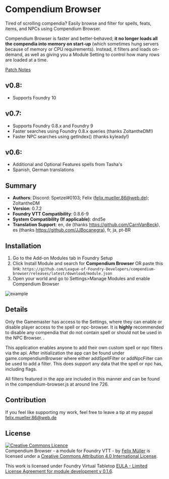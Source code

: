 # Compendium Browser
Tired of scrolling compendia? Easily browse and filter for spells, feats, items, and NPCs using Compendium Browser.

Compendium Browser is faster and better-behaved; **it no longer loads all the compendia into memory on start-up** (which sometimes hung servers because of memory or CPU requirements). Instead, it filters and loads on-demand, as well as giving you a Module Setting to control how many rows are loaded at a time.

[Patch Notes](https://raw.githubusercontent.com/joevaughan/compendium-browser/master/Patchnotes.md)
## v0.8:
- Supports Foundry 10
## v0.7:
- Supports Foundry 0.8.x and Foundry 9
- Faster searches using Foundry 0.8.x queries (thanks ZoltantheDM!)
- Faster NPC searches using getIndex() (thanks kyleady!)
## v0.6: 
- Additional and Optional Features spells from Tasha's
- Spanish, German translations
## Summary
* **Authors**: Discord: Spetzel#0103; Felix (felix.mueller.86@web.de); ZoltantheDM
* **Version**: 0.7.2
* **Foundry VTT Compatibility**: 0.8.6-9
* **System Compatibility (If applicable)**: dnd5e
* **Translation Support**: en, de (thanks https://github.com/CarnVanBeck), es (thanks https://github.com/JJBocanegra), fr, ja, pt-BR

## Installation
1. Go to the Add-on Modules tab in Foundry Setup
2. Click Install Module and search for **Compendium Browser** OR paste this link: `https://github.com/League-of-Foundry-Developers/compendium-browser/releases/latest/download/module.json`
3. Open your world and go to Settings>Manage Modules and enable Compendium Browser

![example](preview.jpg)

## Details
Only the Gamemaster has access to the Settings, where they can enable or disable player access to the spell or npc-browser. It is **highly** recommended to disable any compendia that do not contain spell or should not be used in the NPC Browser. .

This application enables anyone to add their own custom spell or npc filters via the api. After initialization the app can be found under game.compendiumBrowser where either addSpellFilter or addNpcFilter can be used to add a filter. This does support any data that the spell or npc has, including flags.

All filters featured in the app are included in this manner and can be found in the compendium-browser.js at around line 726.

## Contribution
If you feel like supporting my work, feel free to leave a tip at my paypal felix.mueller.86@web.de

## License
<a rel="license" href="http://creativecommons.org/licenses/by/4.0/"><img alt="Creative Commons Licence" style="border-width:0" src="https://i.creativecommons.org/l/by/4.0/88x31.png" /></a><br /><span xmlns:dct="http://purl.org/dc/terms/" property="dct:title">Compendium Browser - a module for Foundry VTT -</span> by <a xmlns:cc="http://creativecommons.org/ns#" href="https://github.com/syl3r86?tab=repositories" property="cc:attributionName" rel="cc:attributionURL">Felix Müller</a> is licensed under a <a rel="license" href="http://creativecommons.org/licenses/by/4.0/">Creative Commons Attribution 4.0 International License</a>.

This work is licensed under Foundry Virtual Tabletop [EULA - Limited License Agreement for module development v 0.1.6](http://foundryvtt.com/pages/license.html).
